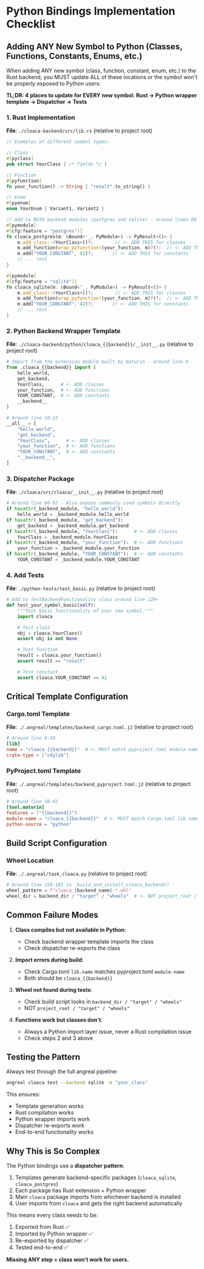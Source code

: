 # Python Bindings Implementation Checklist

## Adding ANY New Symbol to Python (Classes, Functions, Constants, Enums, etc.)

When adding ANY new symbol (class, function, constant, enum, etc.) to the Rust backend, you MUST update ALL of these locations or the symbol won't be properly exposed to Python users:

**TL;DR: 4 places to update for EVERY new symbol: Rust → Python wrapper template → Dispatcher → Tests**

### 1. Rust Implementation
**File**: `./cloaca-backend/src/lib.rs` (relative to project root)

```rust
// Examples of different symbol types:

// Class
#[pyclass]
pub struct YourClass { /* fields */ }

// Function
#[pyfunction]
fn your_function() -> String { "result".to_string() }

// Enum
#[pyenum]
enum YourEnum { Variant1, Variant2 }

// Add to BOTH backend modules (postgres and sqlite) - around lines 60 & 76
#[pymodule]
#[cfg(feature = "postgres")]
fn cloaca_postgres(m: &Bound<'_, PyModule>) -> PyResult<()> {
    m.add_class::<YourClass>()?;        // <- ADD THIS for classes
    m.add_function(wrap_pyfunction!(your_function, m)?)?;  // <- ADD THIS for functions
    m.add("YOUR_CONSTANT", 42)?;       // <- ADD THIS for constants
    // ... rest
}

#[pymodule]
#[cfg(feature = "sqlite")]
fn cloaca_sqlite(m: &Bound<'_, PyModule>) -> PyResult<()> {
    m.add_class::<YourClass>()?;        // <- ADD THIS for classes
    m.add_function(wrap_pyfunction!(your_function, m)?)?;  // <- ADD THIS for functions
    m.add("YOUR_CONSTANT", 42)?;       // <- ADD THIS for constants
    // ... rest
}
```

### 2. Python Backend Wrapper Template
**File**: `./cloaca-backend/python/cloaca_{{backend}}/__init__.py` (relative to project root)

```python
# Import from the extension module built by maturin - around line 6
from .cloaca_{{backend}} import (
    hello_world,
    get_backend,
    YourClass,      # <- ADD classes
    your_function,  # <- ADD functions
    YOUR_CONSTANT,  # <- ADD constants
    __backend__
)

# Around line 10-15
__all__ = [
    "hello_world",
    "get_backend",
    "YourClass",      # <- ADD classes
    "your_function",  # <- ADD functions
    "YOUR_CONSTANT",  # <- ADD constants
    "__backend__",
]
```

### 3. Dispatcher Package
**File**: `./cloaca/src/cloaca/__init__.py` (relative to project root)

```python
# Around line 86-92 - Also expose commonly used symbols directly
if hasattr(_backend_module, "hello_world"):
    hello_world = _backend_module.hello_world
if hasattr(_backend_module, "get_backend"):
    get_backend = _backend_module.get_backend
if hasattr(_backend_module, "YourClass"):      # <- ADD classes
    YourClass = _backend_module.YourClass
if hasattr(_backend_module, "your_function"):  # <- ADD functions
    your_function = _backend_module.your_function
if hasattr(_backend_module, "YOUR_CONSTANT"):  # <- ADD constants
    YOUR_CONSTANT = _backend_module.YOUR_CONSTANT
```

### 4. Add Tests
**File**: `./python-tests/test_basic.py` (relative to project root)

```python
# Add to TestBackendFunctionality class around line 120+
def test_your_symbol_basic(self):
    """Test basic functionality of your new symbol."""
    import cloaca

    # Test class
    obj = cloaca.YourClass()
    assert obj is not None

    # Test function
    result = cloaca.your_function()
    assert result == "result"

    # Test constant
    assert cloaca.YOUR_CONSTANT == 42
```

## Critical Template Configuration

### Cargo.toml Template
**File**: `./.angreal/templates/backend_cargo.toml.j2` (relative to project root)
```toml
# Around line 8-10
[lib]
name = "cloaca_{{backend}}"  # <- MUST match pyproject.toml module-name
crate-type = ["cdylib"]
```

### PyProject.toml Template
**File**: `./.angreal/templates/backend_pyproject.toml.j2` (relative to project root)
```toml
# Around line 38-42
[tool.maturin]
features = ["{{backend}}"]
module-name = "cloaca_{{backend}}"  # <- MUST match Cargo.toml lib name
python-source = "python"
```

## Build Script Configuration

### Wheel Location
**File**: `./.angreal/task_cloaca.py` (relative to project root)
```python
# Around line 159-161 in _build_and_install_cloaca_backend()
wheel_pattern = f"cloaca_{backend_name}-*.whl"
wheel_dir = backend_dir / "target" / "wheels"  # <- NOT project_root / "target" / "wheels"
```

## Common Failure Modes

1. **Class compiles but not available in Python**:
   - Check backend wrapper template imports the class
   - Check dispatcher re-exports the class

2. **Import errors during build**:
   - Check Cargo.toml `lib.name` matches pyproject.toml `module-name`
   - Both should be `cloaca_{{backend}}`

3. **Wheel not found during tests**:
   - Check build script looks in `backend_dir / "target" / "wheels"`
   - NOT `project_root / "target" / "wheels"`

4. **Functions work but classes don't**:
   - Always a Python import layer issue, never a Rust compilation issue
   - Check steps 2 and 3 above

## Testing the Pattern

Always test through the full angreal pipeline:
```bash
angreal cloaca test --backend sqlite -k "your_class"
```

This ensures:
- Template generation works
- Rust compilation works
- Python wrapper imports work
- Dispatcher re-exports work
- End-to-end functionality works

## Why This is So Complex

The Python bindings use a **dispatcher pattern**:
1. Templates generate backend-specific packages (`cloaca_sqlite`, `cloaca_postgres`)
2. Each package has Rust extension + Python wrapper
3. Main `cloaca` package imports from whichever backend is installed
4. User imports from `cloaca` and gets the right backend automatically

This means every class needs to be:
1. Exported from Rust ✅
2. Imported by Python wrapper ✅
3. Re-exported by dispatcher ✅
4. Tested end-to-end ✅

**Missing ANY step = class won't work for users.**
